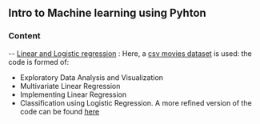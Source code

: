 ## Intro to Machine learning using Pyhton

### Content 

-- [Linear and Logistic regression](https://github.com/BahaaKaaki/490-Intro-to-Machine-learning/blob/main/lab_assignment_1.ipynb) : Here, a [csv movies dataset](https://github.com/BahaaKaaki/490-Intro-to-Machine-learning/blob/main/movies.csv) is used: the code is formed of: 
- Exploratory Data Analysis and Visualization 
- Multivariate Linear Regression
- Implementing Linear Regression
- Classification using Logistic Regression.
A more refined version of the code can be found [here](https://github.com/BahaaKaaki/490-Intro-to-Machine-learning/blob/main/lab_assignment_1_full.ipynb)
